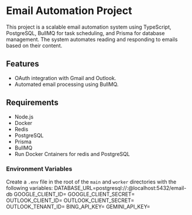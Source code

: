 # Email Automation Project

This project is a scalable email automation system using TypeScript, PostgreSQL, BullMQ for task scheduling, and Prisma for database management. The system automates reading and responding to emails based on their content.

## Features
- OAuth integration with Gmail and Outlook.
- Automated email processing using BullMQ.

## Requirements
- Node.js
- Docker
- Redis
- PostgreSQL
- Prisma
- BullMQ
- Run Docker Cntainers for redis and PostgreSQL

### Environment Variables
Create a `.env` file in the root of the `main` and `worker` directories with the following variables:
DATABASE_URL=postgresql://<user>:<password>@localhost:5432/email-db
GOOGLE_CLIENT_ID=<your-google-client-id>
GOOGLE_CLIENT_SECRET=<your-google-client-secret>
OUTLOOK_CLIENT_ID=<your-outlook-client-id>
OUTLOOK_CLIENT_SECRET=<your-outlook-client-secret>
OUTLOOK_TENANT_ID=<your-outlook-tenant-id>
BING_API_KEY=<your-bing-api-key>
GEMINI_API_KEY=<your-gemini-api-key>


